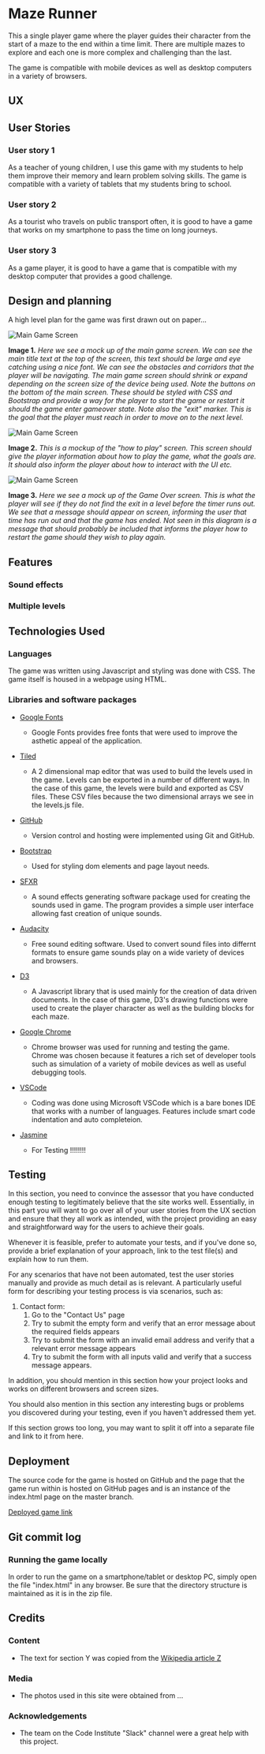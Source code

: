 # Maze Runner

This a single player game where the player guides their character from the start of a maze to the end within a time limit. There are multiple mazes to explore and each one is more complex and challenging than the last.  

The game is compatible with mobile devices as well as desktop computers in a variety of browsers.
 
## UX

## User Stories

### User story 1

As a teacher of young children, I use this game with my students to help them improve their memory and learn problem solving skills. The game is compatible with a variety of tablets that my students bring to school.

### User story 2

As a tourist who travels on public transport often, it is good to have a game  that works on my smartphone to pass the time on long journeys.

### User story 3

As a game player, it is good to have a game that is compatible with my desktop computer that provides a good challenge.

## Design and planning

A high level plan for the game was first drawn out on paper...

![Main Game Screen](/images/main.jpg)

**Image 1.** *Here we see a mock up of the main game screen. We can see the main title text at the top of the screen, this text should be large and eye catching using a nice font. We can see the obstacles and corridors that the player will be navigating. The main game screen should shrink or expand depending on the screen size of the device being used. Note the buttons on the bottom of the main screen. These should be styled with CSS and Bootstrap and provide a way for the player to start the game or restart it should the game enter gameover state. Note also the "exit" marker. This is the goal that the player must reach in order to move on to the next level.*

![Main Game Screen](/images/howtoplay.jpg)

**Image 2.** *This is a mockup of the "how to play" screen. This screen should give the player information about how to play the game, what the goals are. It should also inform the player about how to interact with the UI etc.*

![Main Game Screen](/images/gameover.jpg)

**Image 3.** *Here we see a mock up of the Game Over screen. This is what the player will see if they do not find the exit in a level before the timer runs out. We see that a message should appear on screen, informing the user that time has run out and that the game has ended. Not seen in this diagram is a message that should probably be included that informs the player how to restart the game should they wish to play again.*

## Features

### Sound effects

### Multiple levels

## Technologies Used

### Languages

The game was written using Javascript and styling was done with CSS. The game itself is housed in a webpage using HTML.

### Libraries and software packages

- [Google Fonts](https://fonts.google.com/)
    - Google Fonts provides free fonts that were used to improve the asthetic appeal of the application.

- [Tiled](https://www.mapeditor.org/)
    - A 2 dimensional map editor that was used to build the levels used in the game. Levels can be exported in a number of different ways. In the case of this game, the levels were build and exported as CSV files. These CSV files because the two dimensional arrays we see in the levels.js file.

- [GitHub](https://github.com/)
    - Version control and hosting were implemented using Git and GitHub.

- [Bootstrap](https://getbootstrap.com/)
    - Used for styling dom elements and page layout needs.

- [SFXR](http://www.drpetter.se/project_sfxr.html)
    - A sound effects generating software package used for creating the sounds used in game. The program provides a simple user interface allowing fast creation of unique sounds.

- [Audacity](https://www.audacityteam.org/)
    - Free sound editing software. Used to convert sound files into differnt formats to ensure game sounds play on a wide variety of devices and browsers.

- [D3](https://d3js.org/)
    - A Javascript library that is used mainly for the creation of data driven documents. In the case of this game, D3's drawing functions were used to create the player character as well as the building blocks for each maze.

- [Google Chrome](https://www.google.com/chrome/b/)
    - Chrome browser was used for running and testing the game. Chrome was chosen because it features a rich set of developer tools such as simulation of a variety of mobile devices as well as useful debugging tools.

- [VSCode](https://code.visualstudio.com/)
    - Coding was done using Microsoft VSCode which is a bare bones IDE that works with a number of languages. Features include smart code indentation and auto completeion.

- [Jasmine](https://jasmine.github.io/)
    - For Testing !!!!!!!!






## Testing

In this section, you need to convince the assessor that you have conducted enough testing to legitimately believe that the site works well. Essentially, in this part you will want to go over all of your user stories from the UX section and ensure that they all work as intended, with the project providing an easy and straightforward way for the users to achieve their goals.

Whenever it is feasible, prefer to automate your tests, and if you've done so, provide a brief explanation of your approach, link to the test file(s) and explain how to run them.

For any scenarios that have not been automated, test the user stories manually and provide as much detail as is relevant. A particularly useful form for describing your testing process is via scenarios, such as:

1. Contact form:
    1. Go to the "Contact Us" page
    2. Try to submit the empty form and verify that an error message about the required fields appears
    3. Try to submit the form with an invalid email address and verify that a relevant error message appears
    4. Try to submit the form with all inputs valid and verify that a success message appears.

In addition, you should mention in this section how your project looks and works on different browsers and screen sizes.

You should also mention in this section any interesting bugs or problems you discovered during your testing, even if you haven't addressed them yet.

If this section grows too long, you may want to split it off into a separate file and link to it from here.

## Deployment

The source code for the game is hosted on GitHub and the page that the game run within is hosted on GitHub pages and is an instance of the index.html page on the master branch.

[Deployed game link](https://andrewdempsey2018.github.io/Maze-Runner/ "Maze Runner")

## Git commit log

### Running the game locally

In order to run the game on a smartphone/tablet or desktop PC, simply open the file "index.html" in any browser. Be sure that the directory structure is maintained as it is in the zip file.



## Credits

### Content
- The text for section Y was copied from the [Wikipedia article Z](https://en.wikipedia.org/wiki/Z)

### Media
- The photos used in this site were obtained from ...

### Acknowledgements

- The team on the Code Institute "Slack" channel were a great help with this project.

